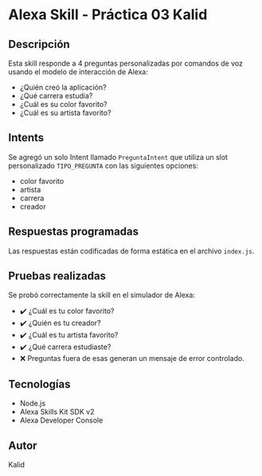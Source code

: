 # Alexa Skill - Práctica 03 Kalid

## Descripción
Esta skill responde a 4 preguntas personalizadas por comandos de voz usando el modelo de interacción de Alexa:

- ¿Quién creó la aplicación?
- ¿Qué carrera estudia?
- ¿Cuál es su color favorito?
- ¿Cuál es su artista favorito?

## Intents
Se agregó un solo Intent llamado `PreguntaIntent` que utiliza un slot personalizado `TIPO_PREGUNTA` con las siguientes opciones:

- color favorito
- artista
- carrera
- creador

## Respuestas programadas
Las respuestas están codificadas de forma estática en el archivo `index.js`.

## Pruebas realizadas
Se probó correctamente la skill en el simulador de Alexa:

- ✔️ ¿Cuál es tu color favorito?
- ✔️ ¿Quién es tu creador?
- ✔️ ¿Cuál es tu artista favorito?
- ✔️ ¿Qué carrera estudiaste?
- ❌ Preguntas fuera de esas generan un mensaje de error controlado.

## Tecnologías
- Node.js
- Alexa Skills Kit SDK v2
- Alexa Developer Console

## Autor
Kalid
